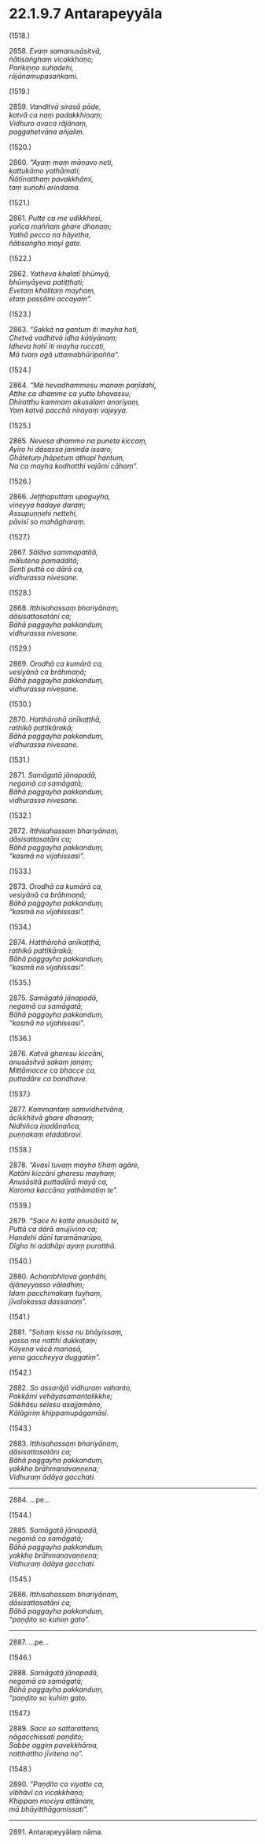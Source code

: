 # 22.1.9.7 Antarapeyyāla

(1518.)

2858\. _Evaṃ samanusāsitvā,_  
_ñātisaṅghaṃ vicakkhaṇo;_  
_Parikiṇṇo suhadehi,_  
_rājānamupasaṅkami._  

(1519.)

2859\. _Vanditvā sirasā pāde,_  
_katvā ca naṃ padakkhiṇaṃ;_  
_Vidhuro avaca rājānaṃ,_  
_paggahetvāna añjaliṃ._  

(1520.)

2860\. _“Ayaṃ maṃ māṇavo neti,_  
_kattukāmo yathāmati;_  
_Ñātīnatthaṃ pavakkhāmi,_  
_taṃ suṇohi arindama._  

(1521.)

2861\. _Putte ca me udikkhesi,_  
_yañca maññaṃ ghare dhanaṃ;_  
_Yathā pecca na hāyetha,_  
_ñātisaṅgho mayī gate._  

(1522.)

2862\. _Yatheva khalatī bhūmyā,_  
_bhūmyāyeva patiṭṭhati;_  
_Evetaṃ khalitaṃ mayhaṃ,_  
_etaṃ passāmi accayaṃ”._  

(1523.)

2863\. _“Sakkā na gantuṃ iti mayha hoti,_  
_Chetvā vadhitvā idha kātiyānaṃ;_  
_Idheva hohī iti mayha ruccati,_  
_Mā tvaṃ agā uttamabhūripañña”._  

(1524.)

2864\. _“Mā hevadhammesu manaṃ paṇīdahi,_  
_Atthe ca dhamme ca yutto bhavassu;_  
_Dhiratthu kammaṃ akusalaṃ anariyaṃ,_  
_Yaṃ katvā pacchā nirayaṃ vajeyya._  

(1525.)

2865\. _Nevesa dhammo na puneta kiccaṃ,_  
_Ayiro hi dāsassa janinda issaro;_  
_Ghātetuṃ jhāpetuṃ athopi hantuṃ,_  
_Na ca mayha kodhatthi vajāmi cāhaṃ”._  

(1526.)

2866\. _Jeṭṭhaputtaṃ upaguyha,_  
_vineyya hadaye daraṃ;_  
_Assupuṇṇehi nettehi,_  
_pāvisī so mahāgharaṃ._  

(1527.)

2867\. _Sālāva sammapatitā,_  
_mālutena pamadditā;_  
_Senti puttā ca dārā ca,_  
_vidhurassa nivesane._  

(1528.)

2868\. _Itthisahassaṃ bhariyānaṃ,_  
_dāsisattasatāni ca;_  
_Bāhā paggayha pakkanduṃ,_  
_vidhurassa nivesane._  

(1529.)

2869\. _Orodhā ca kumārā ca,_  
_vesiyānā ca brāhmaṇā;_  
_Bāhā paggayha pakkanduṃ,_  
_vidhurassa nivesane._  

(1530.)

2870\. _Hatthārohā anīkaṭṭhā,_  
_rathikā pattikārakā;_  
_Bāhā paggayha pakkanduṃ,_  
_vidhurassa nivesane._  

(1531.)

2871\. _Samāgatā jānapadā,_  
_negamā ca samāgatā;_  
_Bāhā paggayha pakkanduṃ,_  
_vidhurassa nivesane._  

(1532.)

2872\. _Itthisahassaṃ bhariyānaṃ,_  
_dāsisattasatāni ca;_  
_Bāhā paggayha pakkanduṃ,_  
_“kasmā no vijahissasi”._  

(1533.)

2873\. _Orodhā ca kumārā ca,_  
_vesiyānā ca brāhmaṇā;_  
_Bāhā paggayha pakkanduṃ,_  
_“kasmā no vijahissasi”._  

(1534.)

2874\. _Hatthārohā anīkaṭṭhā,_  
_rathikā pattikārakā;_  
_Bāhā paggayha pakkanduṃ,_  
_“kasmā no vijahissasi”._  

(1535.)

2875\. _Samāgatā jānapadā,_  
_negamā ca samāgatā;_  
_Bāhā paggayha pakkanduṃ,_  
_“kasmā no vijahissasi”._  

(1536.)

2876\. _Katvā gharesu kiccāni,_  
_anusāsitvā sakaṃ janaṃ;_  
_Mittāmacce ca bhacce ca,_  
_puttadāre ca bandhave._  

(1537.)

2877\. _Kammantaṃ saṃvidhetvāna,_  
_ācikkhitvā ghare dhanaṃ;_  
_Nidhiñca iṇadānañca,_  
_puṇṇakaṃ etadabravi._  

(1538.)

2878\. _“Avasī tuvaṃ mayha tīhaṃ agāre,_  
_Katāni kiccāni gharesu mayhaṃ;_  
_Anusāsitā puttadārā mayā ca,_  
_Karoma kaccāna yathāmatiṃ te”._  

(1539.)

2879\. _“Sace hi katte anusāsitā te,_  
_Puttā ca dārā anujīvino ca;_  
_Handehi dānī taramānarūpo,_  
_Dīgho hi addhāpi ayaṃ puratthā._  

(1540.)

2880\. _Achambhitova gaṇhāhi,_  
_ājāneyyassa vāladhiṃ;_  
_Idaṃ pacchimakaṃ tuyhaṃ,_  
_jīvalokassa dassanaṃ”._  

(1541.)

2881\. _“Sohaṃ kissa nu bhāyissaṃ,_  
_yassa me natthi dukkaṭaṃ;_  
_Kāyena vācā manasā,_  
_yena gaccheyya duggatiṃ”._  

(1542.)

2882\. _So assarājā vidhuraṃ vahanto,_  
_Pakkāmi vehāyasamantalikkhe;_  
_Sākhāsu selesu asajjamāno,_  
_Kālāgiriṃ khippamupāgamāsi._  

(1543.)

2883\. _Itthisahassaṃ bhariyānaṃ,_  
_dāsisattasatāni ca;_  
_Bāhā paggayha pakkanduṃ,_  
_yakkho brāhmaṇavaṇṇena;_  
_Vidhuraṃ ādāya gacchati._  

---

2884\. …pe…

(1544.)

2885\. _Samāgatā jānapadā,_  
_negamā ca samāgatā;_  
_Bāhā paggayha pakkanduṃ,_  
_yakkho brāhmaṇavaṇṇena;_  
_Vidhuraṃ ādāya gacchati._  

(1545.)

2886\. _Itthisahassaṃ bhariyānaṃ,_  
_dāsisattasatāni ca;_  
_Bāhā paggayha pakkanduṃ,_  
_“paṇḍito so kuhiṃ gato”._  

---

2887\. …pe…

(1546.)

2888\. _Samāgatā jānapadā,_  
_negamā ca samāgatā;_  
_Bāhā paggayha pakkanduṃ,_  
_“paṇḍito so kuhiṃ gato._  

(1547.)

2889\. _Sace so sattarattena,_  
_nāgacchissati paṇḍito;_  
_Sabbe aggiṃ pavekkhāma,_  
_natthattho jīvitena no”._  

(1548.)

2890\. _“Paṇḍito ca viyatto ca,_  
_vibhāvī ca vicakkhaṇo;_  
_Khippaṃ mociya attānaṃ,_  
_mā bhāyitthāgamissati”._  

---

2891\. Antarapeyyālaṃ nāma.
